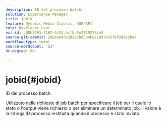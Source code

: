 ```yaml
---
description: ID del processo batch.
solution: Experience Manager
title: jobid
feature: Dynamic Media Classic, SDK/API
role: Developer,User
exl-id: c00b7191-f162-4c51-bcfb-fe27f9253ca8
source-git-commit: 206e4643e3926cb85b4be2189743578f88180be7
workflow-type: tm+mt
source-wordcount: '53'
ht-degree: 0%

---
```


# jobid{#jobid}

ID del processo batch.

Utilizzato nelle richieste di job batch per specificare il job per il quale lo stato o l&#39;output viene richiesto o per eliminare un determinato job. Il valore è la stringa ID processo restituita quando il processo è stato inviato.
